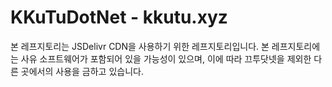 # KKuTuDotNet - kkutu.xyz
본 레프지토리는 JSDelivr CDN을 사용하기 위한 레프지토리입니다.
본 레프지토리에는 사유 소프트웨어가 포함되어 있을 가능성이 있으며, 이에 따라 끄투닷넷을 제외한 다른 곳에서의 사용을 금하고 있습니다.